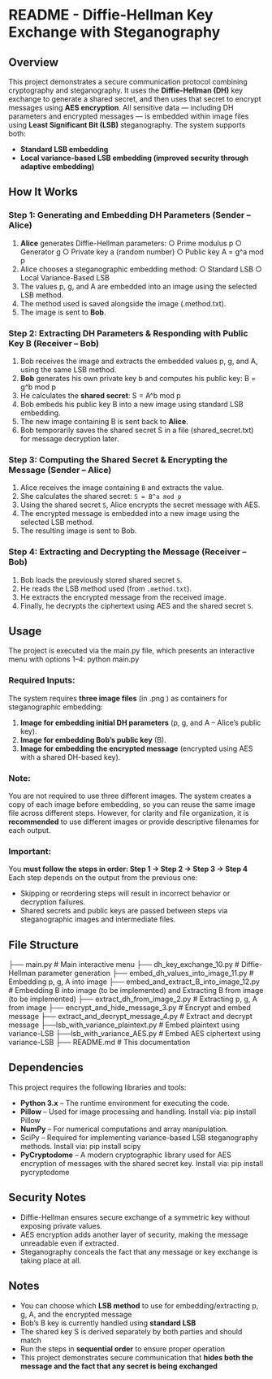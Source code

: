 # README - Diffie-Hellman Key Exchange with Steganography

## Overview
This project demonstrates a secure communication protocol combining cryptography and
steganography. It uses the **Diffie-Hellman (DH)** key exchange to generate a shared secret,
and then uses that secret to encrypt messages using **AES encryption**.
All sensitive data — including DH parameters and encrypted messages — is embedded
within image files using **Least Significant Bit (LSB)** steganography.
The system supports both:
- **Standard LSB embedding**
- **Local variance-based LSB embedding (improved security through adaptive
embedding)**
## How It Works
### Step 1: Generating and Embedding DH Parameters (Sender – Alice)
1. **Alice** generates Diffie-Hellman parameters:
○ Prime modulus p
○ Generator g
○ Private key a (random number)
○ Public key A = g^a mod p
2. Alice chooses a steganographic embedding method:
○ Standard LSB
○ Local Variance-Based LSB
3. The values p, g, and A are embedded into an image using the selected LSB method.
4. The method used is saved alongside the image (.method.txt).
5. The image is sent to **Bob**.
### Step 2: Extracting DH Parameters & Responding with Public Key B (Receiver – Bob)
1. Bob receives the image and extracts the embedded values p, g, and A, using the
same LSB method.
2. **Bob** generates his own private key b and computes his public key: B = g^b mod p
3. He calculates the **shared secret**: S = A^b mod p
4. Bob embeds his public key B into a new image using standard LSB embedding.
5. The new image containing B is sent back to **Alice**.
6. Bob temporarily saves the shared secret S in a file (shared_secret.txt) for message
decryption later.
### Step 3: Computing the Shared Secret & Encrypting the Message (Sender – Alice)
1. Alice receives the image containing `B` and extracts the value.
2. She calculates the shared secret: `S = B^a mod p`
3. Using the shared secret `S`, Alice encrypts the secret message with AES.
4. The encrypted message is embedded into a new image using the selected LSB
method.
5. The resulting image is sent to Bob.
### Step 4: Extracting and Decrypting the Message (Receiver – Bob)
1. Bob loads the previously stored shared secret `S`.
2. He reads the LSB method used (from `.method.txt`).
3. He extracts the encrypted message from the received image.
4. Finally, he decrypts the ciphertext using AES and the shared secret `S`.
## Usage
The project is executed via the main.py file, which presents an interactive menu with
options 1–4:
python main.py
### Required Inputs:
The system requires **three image files** (in .png ) as containers for
steganographic embedding:
1. **Image for embedding initial DH parameters** (p, g, and A – Alice’s public key).
2. **Image for embedding Bob’s public key** (B).
3. **Image for embedding the encrypted message** (encrypted using AES with a shared
DH-based key).
### Note:
You are not required to use three different images.
The system creates a copy of each image before embedding, so you can reuse the
same image file across different steps.
However, for clarity and file organization, it is **recommended** to use different images
or provide descriptive filenames for each output.
### Important:
You **must follow the steps in order:
Step 1 → Step 2 → Step 3 → Step 4**
Each step depends on the output from the previous one:
- Skipping or reordering steps will result in incorrect behavior or decryption failures.
- Shared secrets and public keys are passed between steps via steganographic
images and intermediate files.
## File Structure
├── main.py # Main interactive menu
├── dh_key_exchange_10.py # Diffie-Hellman parameter generation
├── embed_dh_values_into_image_11.py # Embedding p, g, A into image
├── embed_and_extract_B_into_image_12.py # Embedding B into image (to be
implemented) and Extracting B from image (to be implemented)
├── extract_dh_from_image_2.py # Extracting p, g, A from image
├── encrypt_and_hide_message_3.py # Encrypt and embed message
├── extract_and_decrypt_message_4.py # Extract and decrypt message
├──lsb_with_variance_plaintext.py # Embed plaintext using variance-LSB
├──lsb_with_variance_AES.py # Embed AES ciphertext using variance-LSB
├── README.md # This documentation
## Dependencies
This project requires the following libraries and tools:
- **Python 3.x** – The runtime environment for executing the code.
- **Pillow** – Used for image processing and handling.
Install via: pip install Pillow
- **NumPy** – For numerical computations and array manipulation.
- SciPy – Required for implementing variance-based LSB steganography methods.
Install via: pip install scipy
- **PyCryptodome** – A modern cryptographic library used for AES encryption of
messages with the shared secret key.
Install via: pip install pycryptodome
## Security Notes
- Diffie-Hellman ensures secure exchange of a symmetric key without exposing
private values.
- AES encryption adds another layer of security, making the message unreadable even
if extracted.
- Steganography conceals the fact that any message or key exchange is taking place
at all.
## Notes
- You can choose which **LSB method** to use for embedding/extracting p, g, A, and the
encrypted message
- Bob’s B key is currently handled using **standard LSB**
- The shared key S is derived separately by both parties and should match
- Run the steps in **sequential order** to ensure proper operation
- This project demonstrates secure communication that **hides both the message and
the fact that any secret is being exchanged**
